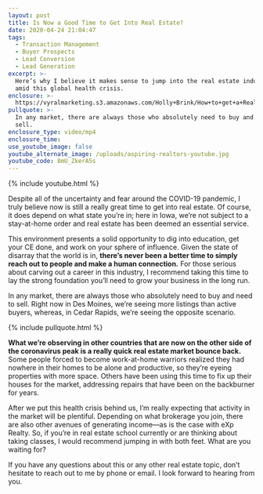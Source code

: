 ```yaml
---
layout: post
title: Is Now a Good Time to Get Into Real Estate?
date: 2020-04-24 21:04:47
tags:
  - Transaction Management
  - Buyer Prospects
  - Lead Conversion
  - Lead Generation
excerpt: >-
  Here’s why I believe it makes sense to jump into the real estate industry—even
  amid this global health crisis.
enclosure: >-
  https://vyralmarketing.s3.amazonaws.com/Holly+Brink/How+to+get+a+Real+Estate+License+in+Iowa_.mp4
pullquote: >-
  In any market, there are always those who absolutely need to buy and need to
  sell.
enclosure_type: video/mp4
enclosure_time:
use_youtube_image: false
youtube_alternate_image: /uploads/aspiring-realtors-youtube.jpg
youtube_code: 8mU_ZkerA5s
---
```


{% include youtube.html %}

Despite all of the uncertainty and fear around the COVID-19 pandemic, I truly believe now is still a really great time to get into real estate. Of course, it does depend on what state you’re in; here in Iowa, we’re not subject to a stay-at-home order and real estate has been deemed an essential service.&nbsp;

This environment presents a solid opportunity to dig into education, get your CE done, and work on your sphere of influence. Given the state of disarray that the world is in, **there’s never been a better time to simply reach out to people and make a human connection.** For those serious about carving out a career in this industry, I recommend taking this time to lay the strong foundation you’ll need to grow your business in the long run.&nbsp;

In any market, there are always those who absolutely need to buy and need to sell. Right now in Des Moines, we’re seeing more listings than active buyers, whereas, in Cedar Rapids, we’re seeing the opposite scenario.&nbsp;

{% include pullquote.html %}

**What we’re observing in other countries that are now on the other side of the coronavirus peak is a really quick real estate market bounce back.** Some people forced to become work-at-home warriors realized they had nowhere in their homes to be alone and productive, so they’re eyeing properties with more space. Others have been using this time to fix up their houses for the market, addressing repairs that have been on the backburner for years.&nbsp;

After we put this health crisis behind us, I’m really expecting that activity in the market will be plentiful. Depending on what brokerage you join, there are also other avenues of generating income—as is the case with eXp Realty. So, if you’re in real estate school currently or are thinking about taking classes, I would recommend jumping in with both feet. What are you waiting for?&nbsp;

If you have any questions about this or any other real estate topic, don’t hesitate to reach out to me by phone or email. I look forward to hearing from you.